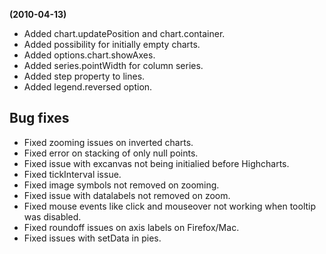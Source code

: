 **(2010-04-13)**
        
- Added chart.updatePosition and chart.container.
- Added possibility for initially empty charts.
- Added options.chart.showAxes.
- Added series.pointWidth for column series.
- Added step property to lines.
- Added legend.reversed option.

## Bug fixes 
- Fixed zooming issues on inverted charts.
- Fixed error on stacking of only null points.
- Fixed issue with excanvas not being initialied before Highcharts.
- Fixed tickInterval issue.
- Fixed image symbols not removed on zooming.
- Fixed issue with datalabels not removed on zoom.
- Fixed mouse events like click and mouseover not working when tooltip was disabled.
- Fixed roundoff issues on axis labels on Firefox/Mac.
- Fixed issues with setData in pies.